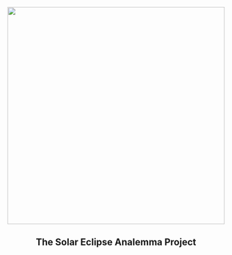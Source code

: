 
<p align="center"><img src="https://apod.nasa.gov/apod/image/2503/HunterWells_submission3-3labelled1024.jpg" width="500" height="500"></p>
<h2 align="center"> The Solar Eclipse Analemma Project </h2>
